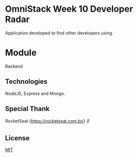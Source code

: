 # OmniStack Week 10 Developer Radar
Application developed to find other developers using. 

# Module
Backend

## Technologies
NodeJS, Express and Mongo.

## Special Thank
RocketSeat (https://rocketseat.com.br/) :v:

## License
[MIT](https://choosealicense.com/licenses/mit/)
